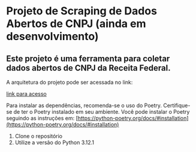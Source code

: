 # Projeto de Scraping de Dados Abertos de CNPJ (ainda em desenvolvimento)

## Este projeto é uma ferramenta para coletar dados abertos de CNPJ da Receita Federal.

A arquitetura do projeto pode ser acessada no link:

[link para acesso](https://excalidraw.com/#json=vaA1YGaoo5ksmcj3eSPqk,JaIYlaQ2pAcbvZrB5Q-TjA)


Para instalar as dependências, recomenda-se o uso do Poetry. Certifique-se de ter o Poetry instalado em seu ambiente. Você pode instalar o Poetry seguindo as instruções em: [https://python-poetry.org/docs/#installation](https://python-poetry.org/docs/#installation)

1. Clone o repositório
2. Utilize a versão do Python 3.12.1



